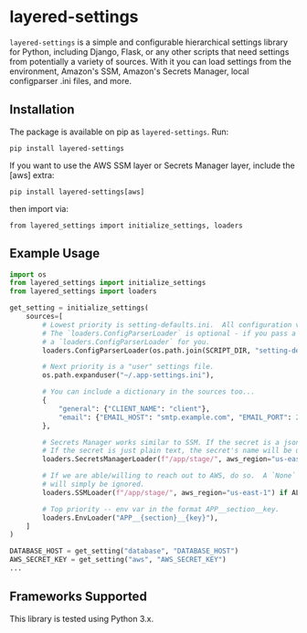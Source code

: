 # layered-settings

`layered-settings` is a simple and configurable hierarchical settings library for Python, including Django, Flask, or any other
scripts that need settings from potentially a variety of sources. With it you can load
settings from the environment, Amazon's SSM, Amazon's Secrets Manager, local configparser .ini files, and more.

## Installation

The package is available on pip as `layered-settings`. Run:

`pip install layered-settings`

If you want to use the AWS SSM layer or Secrets Manager layer, include the [aws] extra:

`pip install layered-settings[aws]`

then import via:

`from layered_settings import initialize_settings, loaders`

## Example Usage

```python
import os
from layered_settings import initialize_settings
from layered_settings import loaders

get_setting = initialize_settings(
    sources=[
        # Lowest priority is setting-defaults.ini.  All configuration values should be defaulted in here.
        # The `loaders.ConfigParserLoader` is optional - if you pass a string ending in .ini, it wraps it in
        # a `loaders.ConfigParserLoader` for you.
        loaders.ConfigParserLoader(os.path.join(SCRIPT_DIR, "setting-defaults.ini")),

        # Next priority is a "user" settings file.
        os.path.expanduser("~/.app-settings.ini"),

        # You can include a dictionary in the sources too...
        {
            "general": {"CLIENT_NAME": "client"},
            "email": {"EMAIL_HOST": "smtp.example.com", "EMAIL_PORT": 25},
        },

        # Secrets Manager works similar to SSM. If the secret is a json object, the object's keys will be the layered setting "key"
        # If the secret is just plain text, the secret's name will be used as the key
        loaders.SecretsManagerLoader(f"/app/stage/", aws_region="us-east-1") if ALLOW_SSM_CONFIGURATION else None,

        # If we are able/willing to reach out to AWS, do so.  A `None` in the initialize_settings sources
        # will simply be ignored.
        loaders.SSMLoader(f"/app/stage/", aws_region="us-east-1") if ALLOW_SSM_CONFIGURATION else None,

        # Top priority -- env var in the format APP__section__key.
        loaders.EnvLoader("APP__{section}__{key}"),
    ]
)

DATABASE_HOST = get_setting("database", "DATABASE_HOST")
AWS_SECRET_KEY = get_setting("aws", "AWS_SECRET_KEY")
...
```

## Frameworks Supported

This library is tested using Python 3.x.
